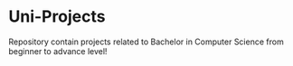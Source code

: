 # Uni-Projects
Repository contain projects related to Bachelor in Computer Science from beginner to advance level! 
